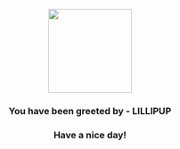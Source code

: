 <p align="center">
            <img src="https://raw.githubusercontent.com/PokeAPI/sprites/master/sprites/pokemon/506.png" width="150" height="150">
          </p>
          <h3 align="center">You have been greeted by - <b>LILLIPUP</b></h3>
          <h3 align="center">Have a nice day!</h3>
